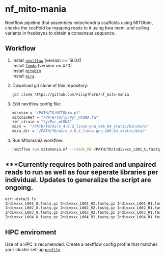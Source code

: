 # nf_mito-mania
Nextflow pipeline that assembles mitochondria scaffolds using MITObim, checks the scaffold by mapping reads to it using bwa mem, and calling variants in freebayes to obtain a consensus sequence. 

## Workflow

1) Install [`nextflow`](https://www.nextflow.io/) (version >= 19.04) \
   Install [`Conda`](https://conda.io/miniconda.html) (version >= 4.10) \
   Install [`mitobim`](https://github.com/chrishah/MITObim) \
   Install [`mira`](https://sourceforge.net/projects/mira-assembler/files/MIRA/stable/) 

2) Download git clone of this repository:
   ```bash
   git clone https://github.com/FilipThorn/nf_mito-mania
   ```
3) Edit nextflow.config file:
   ```bash
   mitobim = "/PATH/TO/MITObim.pl"                                    #path to MITObim script
   mitobimRef = "/PATH/TO/lycPyr_mtDNA.fa"                            #refernce for mitobim and mira
   ref_strain = "lycPyr_mtDNA"                                        #name of refernce for mitobim and mira
   mira =  "/PATH/TO/mira_4.0.2_linux-gnu_x86_64_static/bin/mira"     #path to mira
   mira_dir = "/PATH/TO/mira_4.0.2_linux-gnu_x86_64_static/bin/"      #path to mira dir
   ```
4) Run Mitomania workflow:
   ```bash
   nextflow run mitomania.nf --reads_MB /PATH/TO/Indivxxx_L001_U.fastq.gz --reads_PE '/PATH/TO/*_R{1,2}.fastq.gz' --reads_SE '/PATH/TO/*_U.fastq.gz' --outdir /PATH/TO/RESULTS
   ```
   
## ***Currently requires both paired and unpaired reads to run as well as four seperate libraries per individual. Updates to generalize the script are ongoing.
```bash
usr:~data/$ ls
Indivxxx_L001_U.fastq.gz Indivxxx_L001_R2.fastq.gz Indivxxx_L001_R1.fastq.gz \
Indivxxx_L002_U.fastq.gz Indivxxx_L002_R2.fastq.gz Indivxxx_L002_R1.fastq.gz \
Indivxxx_L003_U.fastq.gz Indivxxx_L003_R2.fastq.gz Indivxxx_L003_R1.fastq.gz \
Indivxxx_L004_U.fastq.gz Indivxxx_L004_R2.fastq.gz Indivxxx_L004_R1.fastq.gz 
```
    
## HPC enviroment
Use of a HPC is recomended. Create a nextflow config profile that matches your cluster set-up [`profile`]( https://www.nextflow.io/docs/latest/config.html#config-profiles)
 
